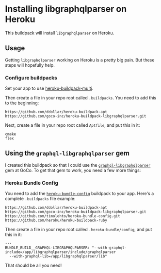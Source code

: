 # Installing libgraphqlparser on Heroku
This buildpack will install `libgraphqlparser` on Heroku.

## Usage
Getting `libgraphqlparser` working on Heroku is a pretty big pain. But these steps will hopefully help.


### Configure buildpacks
Set your app to use [heroku-buildpack-multi](https://github.com/ddollar/heroku-buildpack-multi).

Then create a file in your repo root called `.buildpacks`. You need to add this to the beginning:
```
https://github.com/ddollar/heroku-buildpack-apt
https://github.com/goco-inc/heroku-buildpack-libgraphqlparser.git
```

Next, create a file in your repo root called `Aptfile`, and put this in it:
```
cmake
flex
```

## Using the `graphql-libgraphqlparser` gem
I created this buildpack so that I could use the [`graphql-libgraphqlparser`](https://github.com/rmosolgo/graphql-libgraphqlparser-ruby) gem at GoCo. To get that gem to work, you need a few more things:

### Heroku Bundle Config
You need to add the [`heroku-bundle-config`](https://github.com/timolehto/heroku-bundle-config) buildpack to your app. Here's a complete `.buildpacks` file example:
```
https://github.com/ddollar/heroku-buildpack-apt
https://github.com/goco-inc/heroku-buildpack-libgraphqlparser.git
https://github.com/timolehto/heroku-bundle-config.git
https://github.com/heroku/heroku-buildpack-ruby
```

Then create a file in your repo root called `.heroku-bundle/config`, and put this in it:
```
---
BUNDLE_BUILD__GRAPHQL-LIBGRAPHQLPARSER: "--with-graphql-include=/app/libgraphqlparser/include/graphqlparser
  --with-graphql-lib=/app/libgraphqlparser/lib"
```

That should be all you need!
